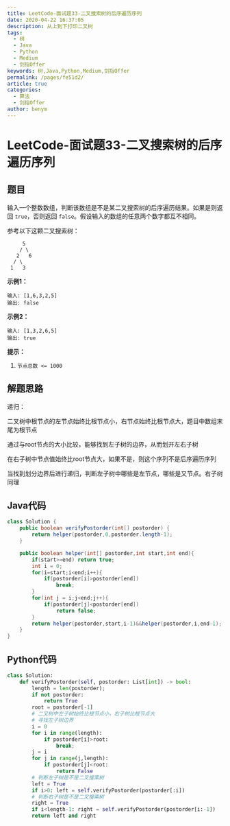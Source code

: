 ```yaml
---
title: LeetCode-面试题33-二叉搜索树的后序遍历序列
date: 2020-04-22 16:37:05
description: 从上到下打印二叉树
tags: 
  - 树
  - Java
  - Python
  - Medium
  - 剑指Offer
keywords: 树,Java,Python,Medium,剑指Offer
permalink: /pages/fe51d2/
article: true
categories: 
  - 算法
  - 剑指Offer
author: benym
---
```


# LeetCode-面试题33-二叉搜索树的后序遍历序列 

## 题目

输入一个整数数组，判断该数组是不是某二叉搜索树的后序遍历结果。如果是则返回 `true`，否则返回 `false`。假设输入的数组的任意两个数字都互不相同。

参考以下这颗二叉搜索树：

```
     5
    / \
   2   6
  / \
 1   3
```

 

**示例1：**

```
输入: [1,6,3,2,5]
输出: false
```

**示例2：**

```
输入: [1,3,2,6,5]
输出: true
```

**提示：**

1. `节点总数 <= 1000`

## 解题思路

递归：

二叉树中根节点的左节点始终比根节点小，右节点始终比根节点大，题目中数组末尾为根节点

通过与root节点的大小比较，能够找到左子树的边界，从而划开左右子树

在右子树中节点值始终比root节点大，如果不是，则这个序列不是后序遍历序列

当找到划分边界后进行递归，判断左子树中哪些是左节点，哪些是又节点。右子树同理

## Java代码

```java
class Solution {
    public boolean verifyPostorder(int[] postorder) {
        return helper(postorder,0,postorder.length-1);
    }

    public boolean helper(int[] postorder,int start,int end){
        if(start>=end) return true;
        int i = 0;
        for(i=start;i<end;i++){
            if(postorder[i]>postorder[end])
                break;
        }
        for(int j = i;j<end;j++){
            if(postorder[j]<postorder[end])
                return false;
        }
        return helper(postorder,start,i-1)&&helper(postorder,i,end-1);
    }
}
```

## Python代码

```python
class Solution:
    def verifyPostorder(self, postorder: List[int]) -> bool:
        length = len(postorder);
        if not postorder:
            return True
        root = postorder[-1]
        # 二叉树中左子树始终比根节点小，右子树比根节点大
        # 寻找左子树边界
        i = 0
        for i in range(length):
            if postorder[i]>root:
                break;
        j = i
        for j in range(j,length):
            if postorder[j]<root:
                return False
        # 判断左子树是不是二叉搜索树
        left = True
        if i>0: left = self.verifyPostorder(postorder[:i])
        # 判断右子树是不是二叉搜索树
        right = True
        if i<length-1: right = self.verifyPostorder(postorder[i:-1])
        return left and right
```
